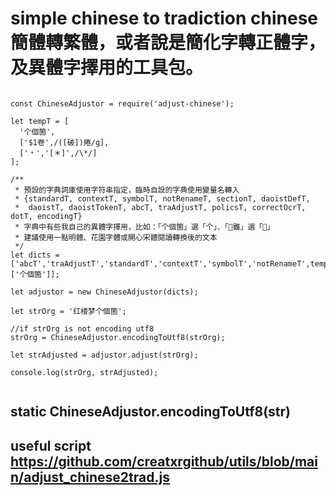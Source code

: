 # simple chinese to tradiction chinese 簡體轉繁體，或者說是簡化字轉正體字，及異體字擇用的工具包。


```

const ChineseAdjustor = require('adjust-chinese');

let tempT = [
  '个個箇',
  ['$1卷',/([破])捲/g],
  ['﹡','[＊]',/\*/]
];

/**
 * 預設的字典詞庫使用字符串指定，臨時自設的字典使用變量名轉入
 * {standardT, contextT, symbolT, notRenameT, sectionT, daoistDefT,
 *  daoistT, daoistTokenT, abcT, traAdjustT, policsT, correctOcrT, dotT, encodingT}
 * 字典中有些我自己的異體字擇用，比如：「个個箇」選「个」、「𨿽雖」選「𨿽」
 * 建議使用一點明體、花園字體或開心宋體閱讀轉換後的文本
 */
let dicts = ['abcT','traAdjustT','standardT','contextT','symbolT','notRenameT',tempT,['个個箇']];

let adjustor = new ChineseAdjustor(dicts);

let strOrg = '红楼梦个個箇';

//if strOrg is not encoding utf8
strOrg = ChineseAdjustor.encodingToUtf8(strOrg);

let strAdjusted = adjustor.adjust(strOrg);

console.log(strOrg, strAdjusted);


```

## static ChineseAdjustor.encodingToUtf8(str)

## useful script https://github.com/creatxrgithub/utils/blob/main/adjust_chinese2trad.js
